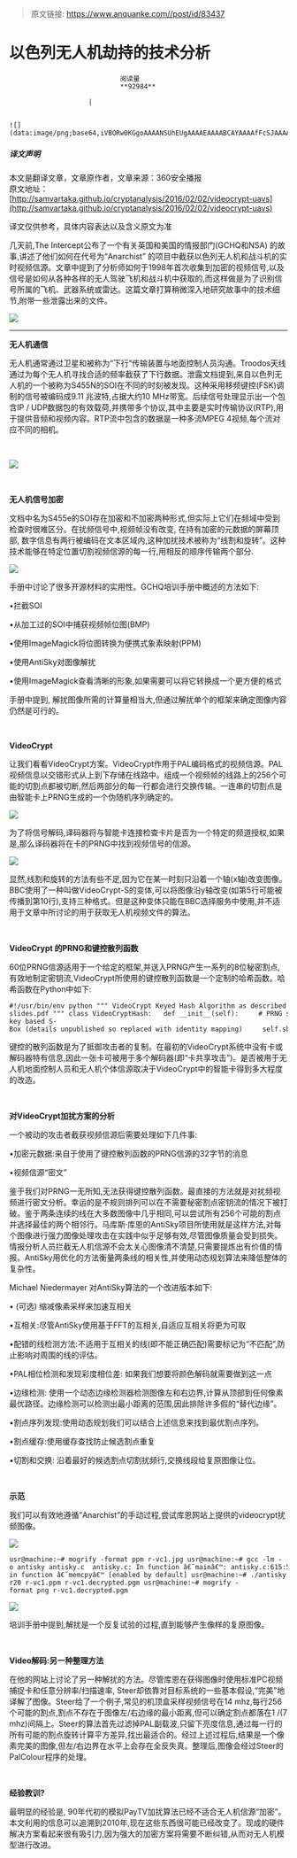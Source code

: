 > 原文链接: https://www.anquanke.com//post/id/83437 


# 以色列无人机劫持的技术分析


                                阅读量   
                                **92984**
                            
                        |
                        
                                                                                                                                    ![](data:image/png;base64,iVBORw0KGgoAAAANSUhEUgAAAAEAAAABCAYAAAAfFcSJAAAAAXNSR0IArs4c6QAAAARnQU1BAACxjwv8YQUAAAAJcEhZcwAADsQAAA7EAZUrDhsAAAANSURBVBhXYzh8+PB/AAffA0nNPuCLAAAAAElFTkSuQmCC)
                                                                                            



##### 译文声明

本文是翻译文章，文章原作者，文章来源：360安全播报
                                <br>原文地址：[http://samvartaka.github.io/cryptanalysis/2016/02/02/videocrypt-uavs](http://samvartaka.github.io/cryptanalysis/2016/02/02/videocrypt-uavs)

译文仅供参考，具体内容表达以及含义原文为准

几天前,The Intercept公布了一个有关英国和美国的情报部门(GCHQ和NSA) 的故事,讲述了他们如何在代号为“Anarchist” 的项目中截获以色列无人机和战斗机的实时视频信源。文章中提到了分析师如何于1998年首次收集到加密的视频信号,以及信号是如何从各种各样的无人驾驶飞机和战斗机中获取的,而这样做是为了识别信号所属的飞机、武器系统或雷达。这篇文章打算稍微深入地研究故事中的技术细节,附带一些泄露出来的文件。

[![](https://p1.ssl.qhimg.com/t011eae6ccf8e741c4f.png)](https://p1.ssl.qhimg.com/t011eae6ccf8e741c4f.png)

****

**无人机通信**

无人机通常通过卫星和被称为“下行”传输装置与地面控制人员沟通。Troodos天线通过为每个无人机寻找合适的频率截获了下行数据。泄露文档提到,来自以色列无人机的一个被称为S455N的SOI在不同的时刻被发现。这种采用移频键控(FSK)调制的信号被编码成9.11 兆波特,占据大约10 MHz带宽。后续信号处理显示出一个包含IP / UDP数据包的有效载荷,并携带多个协议,其中主要是实时传输协议(RTP),用于提供音频和视频内容。RTP流中包含的数据是一种多流MPEG 4视频,每个流对应不同的相机。

 

[![](https://p3.ssl.qhimg.com/t0158b5c70b0f8922b7.jpg)](https://p3.ssl.qhimg.com/t0158b5c70b0f8922b7.jpg)

**<br>**

**无人机信号加密**

文档中名为S455e的SOI存在加密和不加密两种形式,但实际上它们在频域中受到检查时很难区分。在扰频信号中,视频帧没有改变, 在持有加密的元数据的屏幕顶部, 数字信息有两行被编码在文本区域内,这种加扰技术被称为“线割和旋转”。这种技术能够在特定位置切割视频信源的每一行,用相反的顺序传输两个部分.

[![](https://p0.ssl.qhimg.com/t01cb0d2fb7ebcd6dc9.jpg)](https://p0.ssl.qhimg.com/t01cb0d2fb7ebcd6dc9.jpg)

手册中讨论了很多开源材料的实用性。GCHQ培训手册中概述的方法如下:

•拦截SOI

•从加工过的SOI中捕获视频帧位图(BMP)

•使用ImageMagick将位图转换为便携式象素映射(PPM)

•使用AntiSky对图像解扰

•使用ImageMagick查看清晰的形象,如果需要可以将它转换成一个更方便的格式

手册中提到, 解扰图像所需的计算量相当大,但通过解扰单个的框架来确定图像内容仍然是可行的。

**<br>**

**VideoCrypt**

让我们看看VideoCrypt方案。VideoCrypt作用于PAL编码格式的视频信源。PAL视频信息以交错形式从上到下存储在线路中。组成一个视频帧的线路上的256个可能的切割点都被切断,然后两部分的每一行都会进行交换传输。一连串的切割点是由智能卡上PRNG生成的一个伪随机序列确定的。

[![](https://p5.ssl.qhimg.com/t01cf1a4022e90b5231.png)](https://p5.ssl.qhimg.com/t01cf1a4022e90b5231.png)

为了将信号解码,译码器将与智能卡连接检查卡片是否为一个特定的频道授权,如果是,那么译码器将在卡的PRNG中找到视频信号的信源。

[![](https://p4.ssl.qhimg.com/t0117416a2c73009218.png)](https://p4.ssl.qhimg.com/t0117416a2c73009218.png)

显然,线割和旋转的方法有些不足,因为它在某一时刻只沿着一个轴(x轴)改变图像。BBC使用了一种叫做VideoCrypt-S的变体,可以将图像沿y轴改变(如第5行可能被传播到第10行),支持三种格式。但是这种变体只能在BBC选择服务中使用,并不适用于文章中所讨论的用于获取无人机视频文件的算法。

**<br>**

**VideoCrypt 的PRNG和键控散列函数**

60位PRNG信源适用于一个给定的框架,并送入PRNG产生一系列的8位秘密割点,有效地制定密钥流,VideoCrypt所使用的键控散列函数是一个定制的哈希函数。哈希函数在Python中如下:

```
#!/usr/bin/env python """ VideoCrypt Keyed Hash Algorithm as described in http://www.cl.cam.ac.uk/~mgk25/vc-slides.pdf """ class VideoCryptHash:   def __init__(self):     # PRNG sequence     self.answ = [0]*8     self.j = 0     # Secret-key based S-Box (details unpublished so replaced with identity mapping)     self.sbox = [i for i in xrange(0x00, 0x100)]     return   # Round function as per BSkyB P07 card   def round_function(self, p):     self.answ[self.j] = (self.answ[self.j] ^ p)     c = self.sbox[self.answ[self.j] / 16] + self.sbox[(self.answ[self.j] % 16) + 16]     c = ((((~c) &lt;&lt; 1) + p) &gt;&gt; 3) % 0x100     self.j = (self.j + 1) % 8     self.answ[self.j] = (self.answ[self.j] ^ c)     return   # Keyed hash function with 'signature check'   def keyed_hash(self, msg):         assert(len(msg) == 32)     self.answ = [0]*8     self.j = 0     for i in xrange(0, 27):       self.round_function(msg[i])     b = 0     for i in xrange(27, 31):       self.round_function(b)       self.round_function(b)       if (self.answ[self.j] != msg[i]):         return []       self.j = (self.j + 1) % 8 # Only in P07       b = msg[i]     for i in xrange(1, 65):       self.round_function(msg[31])     return self.answ v = VideoCryptHash() print v.keyed_hash([0,0,0,0,0,0,0,0,0,0,0,0,0,0,0,0,0,0,0,0,0,0,0,0,0,0,0,0,0x03,0xF6,0xED,0])
```

键控的散列函数是为了抵御攻击者的复制。在最初的VideoCrypt系统中没有卡或解码器特有信息,因此一张卡可被用于多个解码器(即“卡共享攻击”)。是否被用于无人机地面控制人员和无人机个体信源取决于VideoCrypt中的智能卡得到多大程度的改造。

<br>

**对VideoCrypt加扰方案的分析**

一个被动的攻击者截获视频信源后需要处理如下几件事:

•加密元数据:来自于使用了键控散列函数的PRNG信源的32字节的消息

•视频信源“密文”

鉴于我们对PRNG一无所知,无法获得键控散列函数。最直接的方法就是对扰频视频进行密文分析。幸运的是不规则排列可以在不需要秘密割点密钥流的情况下被打破。鉴于两条连续的线在大多数图像中几乎相同,可以尝试所有256个可能的割点并选择最佳的两个相邻行。马库斯·库恩的AntiSky项目所使用就是这样方法,对每个图像进行强力图像处理攻击在实践中似乎足够有效,尽管图像质量会受到损失。情报分析人员拦截无人机信源不会太关心图像清不清楚,只需要提炼出有价值的情报。AntiSky用优化的方法衡量两条线的相关性,并使用动态规划算法来降低整体的复杂性。

Michael Niedermayer 对AntiSky算法的一个改进版本如下:

• (可选) 缩减像素采样来加速互相关

•互相关:尽管AntiSky使用基于FFT的互相关,自适应互相关将更为可取

•配错的线检测方法:不适用于互相关的线(即不能正确匹配)需要标记为“不匹配”,防止影响对周围的线的评估。

•PAL相位检测和发现彩度相位差: 如果我们想要将颜色解码就需要做到这一点

•边缘检测: 使用一个动态边缘检测器检测图像左和右边界,计算从顶部到任何像素最优路径。边缘检测可以检测出最小距离的范围,因此排除许多假的“替代边缘”。

•割点序列发现:使用动态规划我们可以结合上述信息来找到最优割点序列。

•割点缓存:使用缓存查找防止候选割点重复

•切割和交换: 沿着最好的候选割点切割扰频行,交换线段给复原图像让位。

<br>

**示范**

我们可以有效地遵循“Anarchist”的手动过程,尝试库恩网站上提供的videocrypt扰频图像。

[![](https://p3.ssl.qhimg.com/t01b611d87155848af6.jpg)](https://p3.ssl.qhimg.com/t01b611d87155848af6.jpg)

```
usr@machine:~# mogrify -format ppm r-vc1.jpg usr@machine:~# gcc -lm -o antisky antisky.c  antisky.c: In function â€˜mainâ€™: antisky.c:615:5: warning: incompatible implicit declaration of built-in function â€˜memcpyâ€™ [enabled by default] usr@machine:~# ./antisky -1 -r20 r-vc1.ppm r-vc1.decrypted.pgm usr@machine:~# mogrify -format png r-vc1.decrypted.pgm
```

[![](https://p3.ssl.qhimg.com/t01ff849cb17dfc1a44.png)](https://p3.ssl.qhimg.com/t01ff849cb17dfc1a44.png)

培训手册中提到,解扰是一个反复试验的过程,直到能够产生像样的复原图像。

**<br>**

**Video解码:另一种整理方法**

在他的网站上讨论了另一种解扰的方法。尽管库恩在获得图像时使用标准PC视频捕捉卡和任意分辨率/扫描速率, Steer却依靠对目标系统的一些基本假设,“完美”地译解了图像。Steer给了一个例子,常见的机顶盒采样视频信号在14 mhz,每行256个可能的割点,割点不存在于图像左/右边缘的最小距离,但可以确定割点都落在1 /(7 mhz)间隔上。Steer的算法首先过滤掉PAL副载波,只留下亮度信息,通过每一行的所有可能的割点旋转计算平方差异,找出最适合的。经过上述过程后,结果是一个像素完美的图像,但左/右边界在水平上会存在全反失真。整理后,图像会经过Steer的PalColour程序的处理。

<br>

**经验教训?**

最明显的经验是, 90年代初的模拟PayTV加扰算法已经不适合无人机信源“加密”。本文利用的信息可以追溯到2010年,现在这些东西很可能已经改变了。现成的硬件解决方案看起来很有吸引力,因为强大的加密方案将需要不断纠错,从而对无人机模型进行改进。
